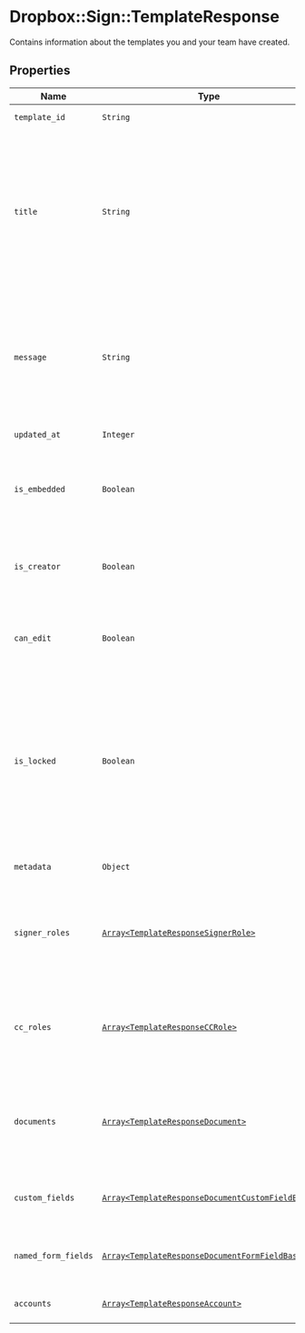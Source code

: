 # Dropbox::Sign::TemplateResponse

Contains information about the templates you and your team have created.

## Properties

| Name | Type | Description | Notes |
| ---- | ---- | ----------- | ----- |
| `template_id` | ```String``` |  The id of the Template.  |  |
| `title` | ```String``` |  The title of the Template. This will also be the default subject of the message sent to signers when using this Template to send a SignatureRequest. This can be overridden when sending the SignatureRequest.  |  |
| `message` | ```String``` |  The default message that will be sent to signers when using this Template to send a SignatureRequest. This can be overridden when sending the SignatureRequest.  |  |
| `updated_at` | ```Integer``` |  Time the template was last updated.  |  |
| `is_embedded` | ```Boolean``` |  `true` if this template was created using an embedded flow, `false` if it was created on our website.  |  |
| `is_creator` | ```Boolean``` |  `true` if you are the owner of this template, `false` if it&#39;s been shared with you by a team member.  |  |
| `can_edit` | ```Boolean``` |  Indicates whether edit rights have been granted to you by the owner (always `true` if that&#39;s you).  |  |
| `is_locked` | ```Boolean``` |  Indicates whether the template is locked. If `true`, then the template was created outside your quota and can only be used in `test_mode`. If `false`, then the template is within your quota and can be used to create signature requests.  |  |
| `metadata` | ```Object``` |  The metadata attached to the template.  |  |
| `signer_roles` | [```Array<TemplateResponseSignerRole>```](TemplateResponseSignerRole.md) |  An array of the designated signer roles that must be specified when sending a SignatureRequest using this Template.  |  |
| `cc_roles` | [```Array<TemplateResponseCCRole>```](TemplateResponseCCRole.md) |  An array of the designated CC roles that must be specified when sending a SignatureRequest using this Template.  |  |
| `documents` | [```Array<TemplateResponseDocument>```](TemplateResponseDocument.md) |  An array describing each document associated with this Template. Includes form field data for each document.  |  |
| `custom_fields` | [```Array<TemplateResponseDocumentCustomFieldBase>```](TemplateResponseDocumentCustomFieldBase.md) |  Deprecated. Use `custom_fields` inside the [documents](https://developers.hellosign.com/api/reference/operation/templateGet/#!c&#x3D;200&amp;path&#x3D;template/documents&amp;t&#x3D;response) array instead.  |  |
| `named_form_fields` | [```Array<TemplateResponseDocumentFormFieldBase>```](TemplateResponseDocumentFormFieldBase.md) |  Deprecated. Use `form_fields` inside the [documents](https://developers.hellosign.com/api/reference/operation/templateGet/#!c&#x3D;200&amp;path&#x3D;template/documents&amp;t&#x3D;response) array instead.  |  |
| `accounts` | [```Array<TemplateResponseAccount>```](TemplateResponseAccount.md) |  An array of the Accounts that can use this Template.  |  |


